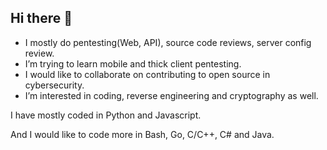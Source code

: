 ## Hi there 👋

- I mostly do pentesting(Web, API), source code reviews, server config review.
- I’m trying to learn mobile and thick client pentesting.
- I would like to collaborate on contributing to open source in cybersecurity.
- I’m interested in coding, reverse engineering and cryptography as well.


I have mostly coded in Python and Javascript.

And I would like to code more in Bash, Go, C/C++, C# and Java.
